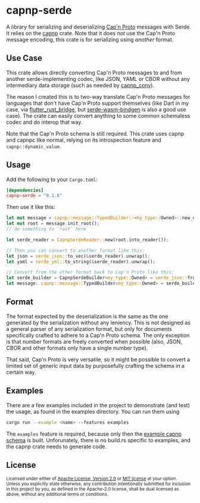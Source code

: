 # capnp-serde

A library for serializing and deserializing [Cap'n Proto](https://capnproto.org/) messages with Serde. It relies on the [capnp](https://github.com/capnproto/capnproto-rust) crate. Note that it does *not* use the Cap'n Proto message encoding, this crate is for serializing using *another* format.

## Use Case

This crate allows directly converting Cap'n Proto messages to and from another serde-implementing codec, like JSON, YAML or CBOR without any intermediary data storage (such as needed by [capnp_conv](https://github.com/aikalant/capnp_conv)).

The reason I created this is to two-way translate Cap'n Proto messages for languages that don't have Cap'n Proto support themselves (like Dart in my case, via [flutter_rust_bridge](https://github.com/fzyzcjy/flutter_rust_bridge/), but [serde-wasm-bindgen](https://github.com/RReverser/serde-wasm-bindgen) is also a good use case). The crate can easily convert anything to some common schemaless codec and do interop that way.

Note that the Cap'n Proto schema is still required. This crate uses capnp and capnpc like normal, relying on its introspection feature and `capnp::dynamic_value`.

## Usage

Add the following to your `Cargo.toml`:

```toml
[dependencies]
capnp-serde = "0.1.0"
```

Then use it like this:

```rs
let mut message = capnp::message::TypedBuilder::<my_type::Owned>::new_default();
let mut root = message.init_root();
// do something to `root` here

let serde_reader = CapnpSerdeReader::new(root.into_reader());

// Then you can convert to another format like this:
let json = serde_json::to_vec(&serde_reader).unwrap();
let yaml = serde_yml::to_string(&serde_reader).unwrap();

// Convert from the other format back to Cap'n Proto like this:
let serde_builder = CapnpSerdeBuilder<my_type::Owned> = serde_json::from_slice(&json).unwrap();
let message: capnp::message::TypedBuilder<my_type::Owned> = serde_builder.into_inner();
```

## Format

The format expected by the deserialization is the same as the one generated by the serialization without any leniency. This is not designed as a general parser of any serialization format, but only for documents specifically crafted to adhere to a Cap'n Proto schema. The only exception is that number formats are freely converted when possible (also, JSON, CBOR and other formats only have a single number type).

That said, Cap'n Proto is very versatile, so it might be possible to convert a limited set of generic input data by purposefully crafting the schema in a certain way.

## Examples

There are a few examples included in the project to demonstrate (and test) the usage, as found in the examples directory. You can run them using

```sh
cargo run --example <name> --features examples
```

The `examples` feature is required, because only then the <a href="examples-capnp/example.capnp">example capnp schema</a> is built. Unforunately, there is no build.rs specific to examples, and the capnp crate needs to generate code.

## License

<sup>
Licensed under either of <a href="LICENSE-APACHE">Apache License, Version 2.0</a> or <a href="LICENSE-MIT">MIT license</a> at your option.
</sup>

<br>

<sub>
Unless you explicitly state otherwise, any contribution intentionally submitted for inclusion in this project by you, as defined in the Apache-2.0 license, shall be dual licensed as above, without any additional terms or conditions.
</sub>
